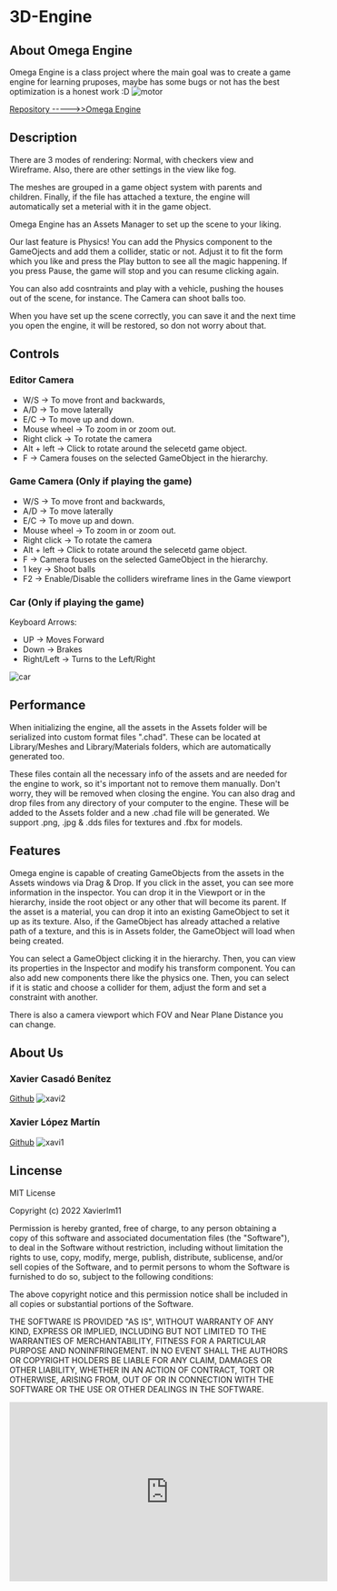 # 3D-Engine


## About Omega Engine
Omega Engine is a class project where the main goal was to create a game engine for learning pruposes, maybe has some bugs or not has the best optimization is a honest work :D
![motor](https://user-images.githubusercontent.com/79161102/212575615-c0086f3d-6915-474a-9207-dda5b9995c55.PNG)

[Repository ----->>Omega Engine](https://github.com/Xavierlm11/Omega-Engine)

## Description

There are 3 modes of rendering: Normal, with checkers view and Wireframe.
Also, there are other settings in the view like fog.

The meshes are grouped in a game object system with parents and children.
Finally, if the file has attached a texture, the engine will automatically set a meterial with it in the game object.

Omega Engine has an Assets Manager to set up the scene to your liking.

Our last feature is Physics! You can add the Physics component to the GameOjects and add them a collider, static or not. Adjust it to fit the form which you like and press the Play button to see all the magic happening. If you press Pause, the game will stop and you can resume clicking again.

You can also add cosntraints and play with a vehicle, pushing the houses out of the scene, for instance.
The Camera can shoot balls too.

When you have set up the scene correctly, you can save it and the next time you open the engine, it will be restored, so don not worry about that.


## Controls
### Editor Camera 
- W/S -> To move front and backwards,
- A/D -> To move laterally 
- E/C -> To move up and down.
- Mouse wheel -> To zoom in or zoom out.
- Right click -> To rotate the camera 
- Alt + left -> Click to rotate around the selecetd game object.
- F -> Camera fouses on the selected GameObject in the hierarchy.

### Game Camera (Only if playing the game)
- W/S -> To move front and backwards,
- A/D -> To move laterally 
- E/C -> To move up and down.
- Mouse wheel -> To zoom in or zoom out.
- Right click -> To rotate the camera 
- Alt + left -> Click to rotate around the selecetd game object.
- F -> Camera fouses on the selected GameObject in the hierarchy.
- 1 key -> Shoot balls
- F2 -> Enable/Disable the colliders wireframe lines in the Game viewport

### Car (Only if playing the game)
Keyboard Arrows:
- UP -> Moves Forward
- Down -> Brakes
- Right/Left -> Turns to the Left/Right

![car](https://user-images.githubusercontent.com/79161102/212575133-9ac83152-dc60-4bd1-bb42-32663761d606.PNG)


## Performance
When initializing the engine, all the assets in the Assets folder will be serialized into custom format files ".chad". 
These can be located at Library/Meshes and Library/Materials folders, which are automatically generated too.

These files contain all the necessary info of the assets and are needed for the engine to work, so it's important not to remove them manually.
Don't worry, they will be removed when closing the engine.
You can also drag and drop files from any directory of your computer to the engine. These will be added to the Assets folder and a new .chad file will be generated.
We support .png, .jpg & .dds files for textures and .fbx for models.

## Features
Omega engine is capable of creating GameObjects from the assets in the Assets windows via Drag & Drop. 
If you click in the asset, you can see more information in the inspector. 
You can drop it in the Viewport or in the hierarchy, inside the root object or any other that will become its parent.
If the asset is a material, you can drop it into an existing GameObject to set it up as its texture.
Also, if the GameObject has already attached a relative path of a texture, and this is in Assets folder, the GameObject will load when being created.

You can select a GameObject clicking it in the hierarchy. Then, you can view its properties in the Inspector and modify his transform component.
You can also add new components there like the physics one. Then, you can select if it is static and choose a collider for them, adjust the form and set a constraint with another.

There is also a camera viewport which FOV and Near Plane Distance you can change.

## About Us
### Xavier Casadó Benítez
[Github](https://github.com/Akage369)
![xavi2](https://user-images.githubusercontent.com/79161102/212573462-64a9d3f8-461f-44fd-b158-d1f07d52e0bc.jpg)


### Xavier López Martín
[Github](https://github.com/Xavierlm11)
![xavi1](https://user-images.githubusercontent.com/79161102/212573490-56890018-f2d4-488a-b05e-82755a155a55.jpeg)


## Lincense

MIT License

Copyright (c) 2022 Xavierlm11

Permission is hereby granted, free of charge, to any person obtaining a copy
of this software and associated documentation files (the "Software"), to deal
in the Software without restriction, including without limitation the rights
to use, copy, modify, merge, publish, distribute, sublicense, and/or sell
copies of the Software, and to permit persons to whom the Software is
furnished to do so, subject to the following conditions:

The above copyright notice and this permission notice shall be included in all
copies or substantial portions of the Software.

THE SOFTWARE IS PROVIDED "AS IS", WITHOUT WARRANTY OF ANY KIND, EXPRESS OR
IMPLIED, INCLUDING BUT NOT LIMITED TO THE WARRANTIES OF MERCHANTABILITY,
FITNESS FOR A PARTICULAR PURPOSE AND NONINFRINGEMENT. IN NO EVENT SHALL THE
AUTHORS OR COPYRIGHT HOLDERS BE LIABLE FOR ANY CLAIM, DAMAGES OR OTHER
LIABILITY, WHETHER IN AN ACTION OF CONTRACT, TORT OR OTHERWISE, ARISING FROM,
OUT OF OR IN CONNECTION WITH THE SOFTWARE OR THE USE OR OTHER DEALINGS IN THE
SOFTWARE.


<iframe width="560" height="315" src="https://www.youtube.com/embed/4J9V1xe50Mg" title="YouTube video player" frameborder="0" allow="accelerometer; autoplay; clipboard-write; encrypted-media; gyroscope; picture-in-picture; web-share" allowfullscreen></iframe>





